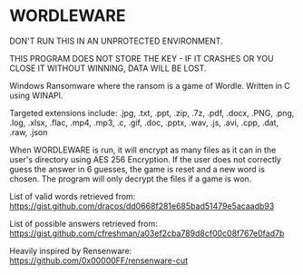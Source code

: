 # WORDLEWARE
DON'T RUN THIS IN AN UNPROTECTED ENVIRONMENT. 

THIS PROGRAM DOES NOT STORE THE KEY - IF IT CRASHES OR YOU CLOSE IT WITHOUT WINNING, DATA WILL BE LOST.

Windows Ransomware where the ransom is a game of Wordle. Written in C using WINAPI.

Targeted extensions include:
.jpg, .txt, .ppt, .zip, .7z, .pdf, .docx, .PNG, .png, .log, .xlsx, .flac, .mp4, .mp3, .c, .gif, .doc, .pptx, .wav, .js, .avi, .cpp, .dat, .raw, .json

When WORDLEWARE is run, it will encrypt as many files as it can in the user's directory using AES 256 Encryption.
If the user does not correctly guess the answer in 6 guesses, the game is reset and a new word is chosen. The program will only decrypt the files if a game is won.

List of valid words retrieved from: https://gist.github.com/dracos/dd0668f281e685bad51479e5acaadb93

List of possible answers retrieved from: https://gist.github.com/cfreshman/a03ef2cba789d8cf00c08f767e0fad7b

Heavily inspired by Rensenware: https://github.com/0x00000FF/rensenware-cut
